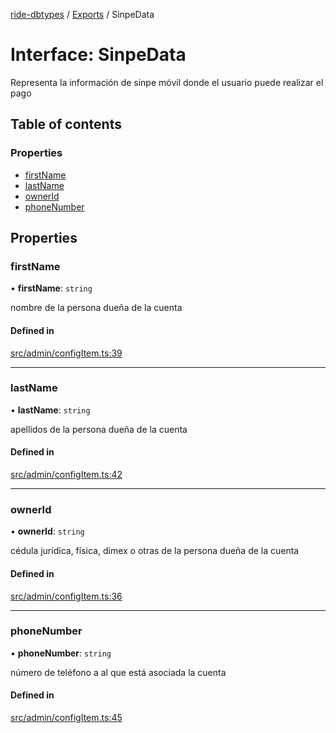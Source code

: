 [ride-dbtypes](../README.md) / [Exports](../modules.md) / SinpeData

# Interface: SinpeData

Representa la información de sinpe móvil donde el usuario puede realizar el pago

## Table of contents

### Properties

- [firstName](SinpeData.md#firstname)
- [lastName](SinpeData.md#lastname)
- [ownerId](SinpeData.md#ownerid)
- [phoneNumber](SinpeData.md#phonenumber)

## Properties

### firstName

• **firstName**: `string`

nombre de la persona dueña de la cuenta

#### Defined in

[src/admin/configItem.ts:39](https://github.com/gatitolabs/ride-dbtypes/blob/79c65fc/src/admin/configItem.ts#L39)

___

### lastName

• **lastName**: `string`

apellidos de la persona dueña de la cuenta

#### Defined in

[src/admin/configItem.ts:42](https://github.com/gatitolabs/ride-dbtypes/blob/79c65fc/src/admin/configItem.ts#L42)

___

### ownerId

• **ownerId**: `string`

cédula jurídica, física, dimex o otras de la persona dueña de la cuenta

#### Defined in

[src/admin/configItem.ts:36](https://github.com/gatitolabs/ride-dbtypes/blob/79c65fc/src/admin/configItem.ts#L36)

___

### phoneNumber

• **phoneNumber**: `string`

número de teléfono a al que está asociada la cuenta

#### Defined in

[src/admin/configItem.ts:45](https://github.com/gatitolabs/ride-dbtypes/blob/79c65fc/src/admin/configItem.ts#L45)
